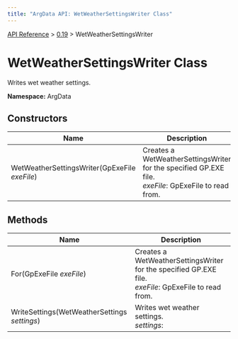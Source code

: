 ```yaml
---
title: "ArgData API: WetWeatherSettingsWriter Class"
---
```


[API Reference](/argdata/api) &gt; [0.19](/argdata/api/0.19) &gt; WetWeatherSettingsWriter

# WetWeatherSettingsWriter Class

Writes wet weather settings.

**Namespace:** ArgData

## Constructors

<table class="table table-bordered table-striped ">
<thead>
  <tr>
    <th>Name</th>
    <th>Description</th>
  </tr>
</thead>
<tbody>
  <tr>
    <td>WetWeatherSettingsWriter(GpExeFile <em>exeFile</em>)</td>
    <td>Creates a WetWeatherSettingsWriter for the specified GP.EXE file.<br /><em>exeFile</em>: GpExeFile to read from.<br /></td>
  </tr>
</tbody>
</table>


## Methods

<table class="table table-bordered table-striped ">
<thead>
  <tr>
    <th>Name</th>
    <th>Description</th>
  </tr>
</thead>
<tbody>
  <tr>
    <td>For(GpExeFile <em>exeFile</em>)</td>
    <td>Creates a WetWeatherSettingsWriter for the specified GP.EXE file.<br /><em>exeFile</em>: GpExeFile to read from.<br /></td>
  </tr>
  <tr>
    <td>WriteSettings(WetWeatherSettings <em>settings</em>)</td>
    <td>Writes wet weather settings.<br /><em>settings</em>: <br /></td>
  </tr>
</tbody>
</table>


